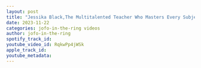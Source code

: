 ```yaml
---
layout: post
title: "Jessika Black,The Multitalented Teacher Who Masters Every Subject and Grade Level"
date: 2023-11-22
categories: jofo-in-the-ring videos
author: jofo-in-the-ring
spotify_track_id: 
youtube_video_id: RqkwPp4jWSk
apple_track_id: 
youtube_metadata: 
---
```

